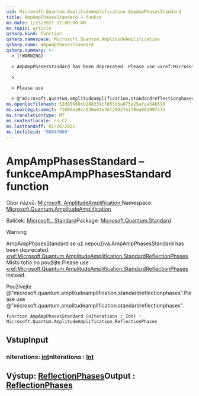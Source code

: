 ```yaml
---
uid: Microsoft.Quantum.AmplitudeAmplification.AmpAmpPhasesStandard
title: AmpAmpPhasesStandard – funkce
ms.date: 1/23/2021 12:00:00 AM
ms.topic: article
qsharp.kind: function
qsharp.namespace: Microsoft.Quantum.AmplitudeAmplification
qsharp.name: AmpAmpPhasesStandard
qsharp.summary: >-
  > [!WARNING]

  > AmpAmpPhasesStandard has been deprecated. Please use <xref:Microsoft.Quantum.AmplitudeAmplification.StandardReflectionPhases> instead.

  >

  > Please use

  > @"microsoft.quantum.amplitudeamplification.standardreflectionphases".
ms.openlocfilehash: 52d85689cb208331cf853dba075e25afaa34b598
ms.sourcegitcommit: 71605ea9cc630e84e7ef29027e1f0ea06299747e
ms.translationtype: MT
ms.contentlocale: cs-CZ
ms.lasthandoff: 01/26/2021
ms.locfileid: "98847009"
---
```

# <a name="ampampphasesstandard-function"></a><span data-ttu-id="36812-102">AmpAmpPhasesStandard – funkce</span><span class="sxs-lookup"><span data-stu-id="36812-102">AmpAmpPhasesStandard function</span></span>

<span data-ttu-id="36812-103">Obor názvů: [Microsoft. AmplitudeAmplification.](xref:Microsoft.Quantum.AmplitudeAmplification)</span><span class="sxs-lookup"><span data-stu-id="36812-103">Namespace: [Microsoft.Quantum.AmplitudeAmplification](xref:Microsoft.Quantum.AmplitudeAmplification)</span></span>

<span data-ttu-id="36812-104">Balíček: [Microsoft.. Standard](https://nuget.org/packages/Microsoft.Quantum.Standard)</span><span class="sxs-lookup"><span data-stu-id="36812-104">Package: [Microsoft.Quantum.Standard](https://nuget.org/packages/Microsoft.Quantum.Standard)</span></span>


> [!WARNING]
> <span data-ttu-id="36812-105">AmpAmpPhasesStandard se už nepoužívá.</span><span class="sxs-lookup"><span data-stu-id="36812-105">AmpAmpPhasesStandard has been deprecated.</span></span> <span data-ttu-id="36812-106"><xref:Microsoft.Quantum.AmplitudeAmplification.StandardReflectionPhases>Místo toho ho použijte.</span><span class="sxs-lookup"><span data-stu-id="36812-106">Please use <xref:Microsoft.Quantum.AmplitudeAmplification.StandardReflectionPhases> instead.</span></span>
>
> <span data-ttu-id="36812-107">Používejte @"microsoft.quantum.amplitudeamplification.standardreflectionphases".</span><span class="sxs-lookup"><span data-stu-id="36812-107">Please use @"microsoft.quantum.amplitudeamplification.standardreflectionphases".</span></span>



```qsharp
function AmpAmpPhasesStandard (nIterations : Int) : Microsoft.Quantum.AmplitudeAmplification.ReflectionPhases
```


## <a name="input"></a><span data-ttu-id="36812-108">Vstup</span><span class="sxs-lookup"><span data-stu-id="36812-108">Input</span></span>

### <a name="niterations--int"></a><span data-ttu-id="36812-109">nIterations: [int](xref:microsoft.quantum.lang-ref.int)</span><span class="sxs-lookup"><span data-stu-id="36812-109">nIterations : [Int](xref:microsoft.quantum.lang-ref.int)</span></span>





## <a name="output--reflectionphases"></a><span data-ttu-id="36812-110">Výstup: [ReflectionPhases](xref:Microsoft.Quantum.AmplitudeAmplification.ReflectionPhases)</span><span class="sxs-lookup"><span data-stu-id="36812-110">Output : [ReflectionPhases](xref:Microsoft.Quantum.AmplitudeAmplification.ReflectionPhases)</span></span>


